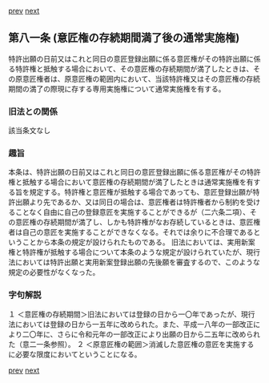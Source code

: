 [prev](/specific/markdowns/特許法/107_Mp-Ch_4-Se_1-At_80.md)
[next](/specific/markdowns/特許法/109_Mp-Ch_4-Se_1-At_82.md)
## 第八一条 (意匠権の存続期間満了後の通常実施権)
特許出願の日前又はこれと同日の意匠登録出願に係る意匠権がその特許出願に係る特許権と抵触する場合において、その意匠権の存続期間が満了したときは、その原意匠権者は、原意匠権の範囲内において、当該特許権又はその意匠権の存続期間の満了の際現に存する専用実施権について通常実施権を有する。

### 旧法との関係
該当条文なし

### 趣旨
本条は、特許出願の日前又はこれと同日の意匠登録出願に係る意匠権がその特許権と抵触する場合において意匠権の存続期間が満了したときは通常実施権を有する旨を規定する。特許権と意匠権が抵触する場合であっても、意匠登録出願が特許出願より先であるか、又は同日の場合は、意匠権者は特許権者から制約を受けることなく自由に自己の登録意匠を実施することができるが（二六条二項）、その意匠権の存続期間が満了し、しかも特許権がなお存続しているときは、意匠権者は自己の意匠を実施することができなくなる。それでは余りに不合理であるということから本条の規定が設けられたものである。
旧法においては、実用新案権と特許権が抵触する場合について本条のような規定が設けられていたが、現行法においては特許出願と実用新案登録出願の先後願を審査するので、このような規定の必要性がなくなった。

### 字句解説
１ ＜意匠権の存続期間＞旧法においては登録の日から一〇年であったが、現行法においては登録の日から一五年に改められた。また、平成一八年の一部改正により二〇年に、さらに令和元年の一部改正により出願の日から二五年に改められた（意二一条参照）。
２ ＜原意匠権の範囲＞消滅した意匠権の意匠を実施するに必要な限度においてということになる。

[prev](/specific/markdowns/特許法/107_Mp-Ch_4-Se_1-At_80.md)
[next](/specific/markdowns/特許法/109_Mp-Ch_4-Se_1-At_82.md)